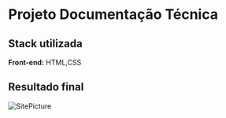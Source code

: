 # Projeto Documentação Técnica

## Stack utilizada

**Front-end:** HTML,CSS

## Resultado final
![SitePicture](https://user-images.githubusercontent.com/63087627/231246190-91a22360-e7d8-42e6-ac02-41123dbea6eb.png)
